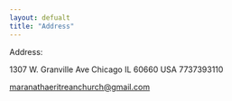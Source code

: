 ```yaml
---
layout: defualt
title: "Address"
---
```


Address:

1307 W. Granville Ave
Chicago IL 60660
USA
7737393110

maranathaeritreanchurch@gmail.com


